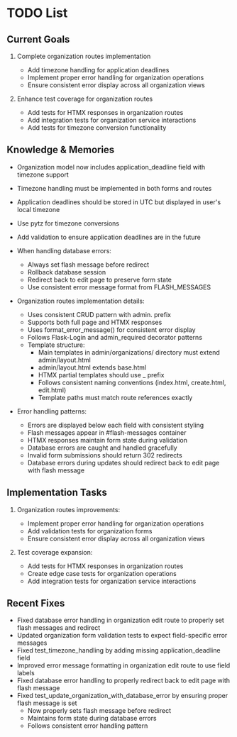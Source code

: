 # TODO List

## Current Goals
1. Complete organization routes implementation
   - Add timezone handling for application deadlines
   - Implement proper error handling for organization operations
   - Ensure consistent error display across all organization views

2. Enhance test coverage for organization routes
   - Add tests for HTMX responses in organization routes
   - Add integration tests for organization service interactions
   - Add tests for timezone conversion functionality

## Knowledge & Memories
- Organization model now includes application_deadline field with timezone support
- Timezone handling must be implemented in both forms and routes
- Application deadlines should be stored in UTC but displayed in user's local timezone
- Use pytz for timezone conversions
- Add validation to ensure application deadlines are in the future
- When handling database errors:
  * Always set flash message before redirect
  * Rollback database session
  * Redirect back to edit page to preserve form state
  * Use consistent error message format from FLASH_MESSAGES
- Organization routes implementation details:
  * Uses consistent CRUD pattern with admin. prefix
  * Supports both full page and HTMX responses
  * Uses format_error_message() for consistent error display
  * Follows Flask-Login and admin_required decorator patterns
  * Template structure:
    * Main templates in admin/organizations/ directory must extend admin/layout.html
    * admin/layout.html extends base.html
    * HTMX partial templates should use _ prefix
    * Follows consistent naming conventions (index.html, create.html, edit.html)
    * Template paths must match route references exactly

- Error handling patterns:
  * Errors are displayed below each field with consistent styling
  * Flash messages appear in #flash-messages container
  * HTMX responses maintain form state during validation
  * Database errors are caught and handled gracefully
  * Invalid form submissions should return 302 redirects
  * Database errors during updates should redirect back to edit page with flash message

## Implementation Tasks
1. Organization routes improvements:
   - Implement proper error handling for organization operations
   - Add validation tests for organization forms
   - Ensure consistent error display across all organization views

2. Test coverage expansion:
   - Add tests for HTMX responses in organization routes
   - Create edge case tests for organization operations
   - Add integration tests for organization service interactions

## Recent Fixes
- Fixed database error handling in organization edit route to properly set flash messages and redirect
- Updated organization form validation tests to expect field-specific error messages
- Fixed test_timezone_handling by adding missing application_deadline field
- Improved error message formatting in organization edit route to use field labels
- Fixed database error handling to properly redirect back to edit page with flash message
- Fixed test_update_organization_with_database_error by ensuring proper flash message is set
  * Now properly sets flash message before redirect
  * Maintains form state during database errors
  * Follows consistent error handling pattern

